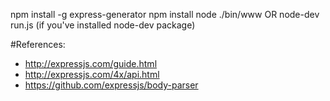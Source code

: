 npm install -g express-generator
npm install
node ./bin/www
OR
node-dev run.js (if you've installed node-dev package)

#References:
- http://expressjs.com/guide.html
- http://expressjs.com/4x/api.html
- https://github.com/expressjs/body-parser
